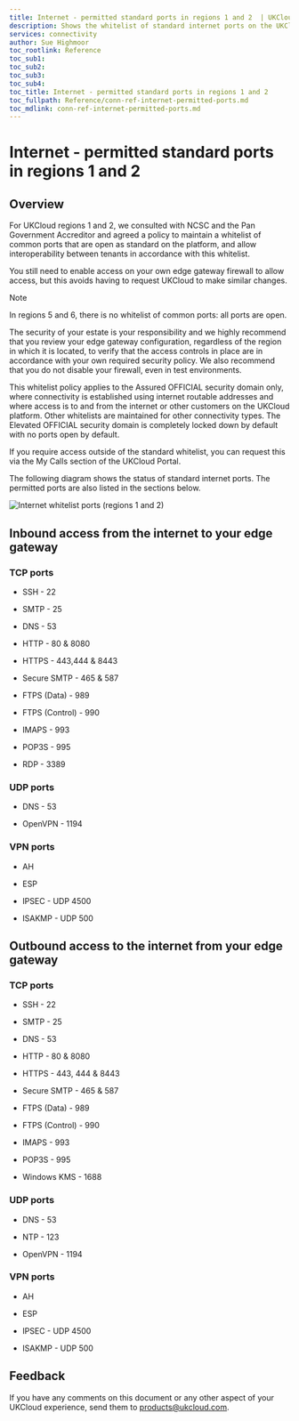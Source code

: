 ```yaml
---
title: Internet - permitted standard ports in regions 1 and 2  | UKCloud Ltd
description: Shows the whitelist of standard internet ports on the UKCloud managed perimeter firewalls
services: connectivity
author: Sue Highmoor
toc_rootlink: Reference
toc_sub1: 
toc_sub2:
toc_sub3:
toc_sub4:
toc_title: Internet - permitted standard ports in regions 1 and 2
toc_fullpath: Reference/conn-ref-internet-permitted-ports.md
toc_mdlink: conn-ref-internet-permitted-ports.md
---
```


# Internet - permitted standard ports in regions 1 and 2

## Overview

For UKCloud regions 1 and 2, we consulted with NCSC and the Pan Government Accreditor and agreed a policy to maintain a whitelist of common ports that are open as standard on the platform, and allow interoperability between tenants in accordance with this whitelist.

You still need to enable access on your own edge gateway firewall to allow access, but this avoids having to request UKCloud to make similar changes.

> [!NOTE]
> In regions 5 and 6, there is no whitelist of common ports: all ports are open.

The security of your estate is your responsibility and we highly recommend that you review your edge gateway configuration, regardless of the region in which it is located, to verify that the access controls in place are in accordance with your own required security policy. We also recommend that you do not disable your firewall, even in test environments.

This whitelist policy applies to the Assured OFFICIAL security domain only, where connectivity is established using internet routable addresses and where access is to and from the internet or other customers on the UKCloud platform. Other whitelists are maintained for other connectivity types. The Elevated OFFICIAL security domain is completely locked down by default with no ports open by default.

If you require access outside of the standard whitelist, you can request this via the My Calls section of the UKCloud Portal.

The following diagram shows the status of standard internet ports. The permitted ports are also listed in the sections below.

![Internet whitelist ports (regions 1 and 2)](images/internet_whitelist_ports_v1_3.png)

## Inbound access from the internet to your edge gateway

### TCP ports

- SSH - 22 

- SMTP - 25

- DNS - 53

- HTTP - 80 & 8080

- HTTPS - 443,444 & 8443

- Secure SMTP - 465 & 587

- FTPS (Data) - 989

- FTPS (Control) - 990

- IMAPS - 993

- POP3S - 995

- RDP - 3389

### UDP ports
  

- DNS - 53

- OpenVPN - 1194

### VPN ports

- AH

- ESP

- IPSEC - UDP 4500 

- ISAKMP - UDP 500

## Outbound access to the internet from your edge gateway

### TCP ports

- SSH - 22

- SMTP - 25

- DNS - 53

- HTTP - 80 & 8080

- HTTPS - 443, 444 & 8443

- Secure SMTP - 465 & 587

- FTPS (Data) - 989

- FTPS (Control) - 990

- IMAPS - 993

- POP3S - 995

- Windows KMS - 1688

### UDP ports

- DNS - 53

- NTP - 123

- OpenVPN - 1194

### VPN ports

- AH

- ESP

- IPSEC - UDP 4500

- ISAKMP - UDP 500

## Feedback

If you have any comments on this document or any other aspect of your UKCloud experience, send them to <products@ukcloud.com>.